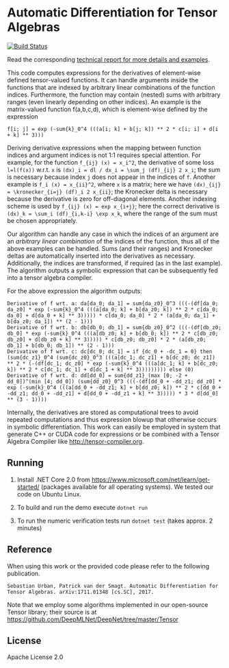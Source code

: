 Automatic Differentiation for Tensor Algebras
=============================================

[![Build Status](https://www.travis-ci.org/surban/TensorAlgDiff.svg?branch=master)](https://www.travis-ci.org/TensorAlgDiff/TensorAlgDiff)

Read the corresponding [technical report for more details and examples](https://arxiv.org/abs/1711.01348).

This code computes expressions for the derivatives of element-wise defined tensor-valued functions.
It can handle arguments inside the functions that are indexed by arbitrary linear combinations of the function indices.
Furthermore, the function may contain (nested) sums with arbitrary ranges (even linearly depending on other indices).
An example is the matrix-valued function f(a,b,c,d), which is element-wise defined by the expression

    f[i; j] = exp (-sum{k}_0^4 (((a[i; k] + b[j; k]) ** 2 * c[i; i] + d[i + k] ** 3)))

Deriving derivative expressions when the mapping between function indices and argument indices is not 1:1 requires special attention.
For example, for the function `f_{ij} (x) = x_i^2`, the derivative of some loss `l=l(f(x))` w.r.t. `x` is `(dx)_i = dl / dx_i = \sum_j (df)_{ij} 2 x_i`; the sum is necessary because index `j` does not appear in the indices of `f`.
Another example is `f_i (x) = x_{ii}^2`, where `x` is a matrix; here we have `(dx)_{ij} = \kronecker_{i=j} (df)_i 2 x_{ii}`; the Kronecker delta is necessary because the derivative is zero for off-diagonal elements.
Another indexing scheme is used by `f_{ij} (x) = exp x_{i+j}`; here the correct derivative is `(dx)_k = \sum_i (df)_{i,k-i} \exp x_k`, where the range of the sum must be chosen appropriately.

Our algorithm can handle any case in which the indices of an argument are an *arbitrary linear combination* of the indices of the function, thus all of the above examples can be handled.
Sums (and their ranges) and Kronecker deltas are automatically inserted into the derivatives as necessary.
Additionally, the indices are transformed, if required (as in the last example).
The algorithm outputs a symbolic expression that can be subsequently fed into a tensor algebra compiler.

For the above expression the algorithm outputs:

    Derivative of f wrt. a: da[da_0; da_1] = sum{da_z0}_0^3 (((-(df[da_0; da_z0] * exp (-sum{k}_0^4 (((a[da_0; k] + b[da_z0; k]) ** 2 * c[da_0; da_0] + d[da_0 + k] ** 3))))) * c[da_0; da_0] * 2 * (a[da_0; da_1] + b[da_z0; da_1]) ** (2 - 1)))
    Derivative of f wrt. b: db[db_0; db_1] = sum{db_z0}_0^2 (((-(df[db_z0; db_0] * exp (-sum{k}_0^4 (((a[db_z0; k] + b[db_0; k]) ** 2 * c[db_z0; db_z0] + d[db_z0 + k] ** 3))))) * c[db_z0; db_z0] * 2 * (a[db_z0; db_1] + b[db_0; db_1]) ** (2 - 1)))
    Derivative of f wrt. c: dc[dc_0; dc_1] = if {dc_0 + -dc_1 = 0} then (sum{dc_z1}_0^4 (sum{dc_z0}_0^3 (((a[dc_1; dc_z1] + b[dc_z0; dc_z1]) ** 2 * (-(df[dc_1; dc_z0] * exp (-sum{k}_0^4 (((a[dc_1; k] + b[dc_z0; k]) ** 2 * c[dc_1; dc_1] + d[dc_1 + k] ** 3))))))))) else (0)
    Derivative of f wrt. d: dd[dd_0] = sum{dd_z1}_(max [0; -2 + dd_0])^(min [4; dd_0]) (sum{dd_z0}_0^3 (((-(df[dd_0 + -dd_z1; dd_z0] * exp (-sum{k}_0^4 (((a[dd_0 + -dd_z1; k] + b[dd_z0; k]) ** 2 * c[dd_0 + -dd_z1; dd_0 + -dd_z1] + d[dd_0 + -dd_z1 + k] ** 3))))) * 3 * d[dd_0] ** (3 - 1))))

Internally, the derivatives are stored as computational trees to avoid repeated computations and thus expression blowup that otherwise occurs in symbolic differentiation.
This work can easily be employed in system that generate C++ or CUDA code for expressions or be combined with a Tensor Algebra Compiler like http://tensor-compiler.org.

Running
-------

1. Install .NET Core 2.0 from https://www.microsoft.com/net/learn/get-started/ (packages available for all operating systems).
We tested our code on Ubuntu Linux.

2. To build and run the demo execute `dotnet run`

3. To run the numeric verification tests run `dotnet test` (takes approx. 2 minutes)

Reference
---------

When using this work or the provided code please refer to the following publication.

    Sebastian Urban, Patrick van der Smagt. Automatic Differentiation for Tensor Algebras. arXiv:1711.01348 [cs.SC], 2017.

Note that we employ some algorithms implemented in our open-source Tensor library; their source is at https://github.com/DeepMLNet/DeepNet/tree/master/Tensor

License
-------
Apache License 2.0

